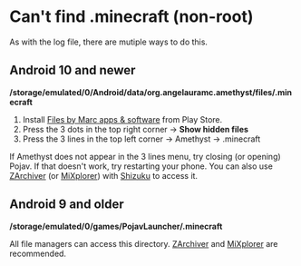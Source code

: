 # Can't find .minecraft (non-root)
As with the log file, there are mutiple ways to do this.

## Android 10 and newer

  **/storage/emulated/0/Android/data/org.angelauramc.amethyst/files/.minecraft**

1. Install [Files by Marc apps & software](https://play.google.com/store/apps/details?id=com.marc.files) from Play Store.
2. Press the 3 dots in the top right corner → **Show hidden files**
3. Press the 3 lines in the top left corner → Amethyst → .minecraft

If Amethyst does not appear in the 3 lines menu, try closing (or opening) Pojav. If that doesn't work, try restarting your phone.
You can also use [ZArchiver](https://play.google.com/store/apps/details?id=ru.zdevs.zarchiver) (or [MiXplorer](https://mixplorer.com/)) with [Shizuku](https://play.google.com/store/apps/details?id=moe.shizuku.privileged.api&hl=en_US) to access it.


## Android 9 and older <!-- TODO: fix the path here too -->

  **/storage/emulated/0/games/PojavLauncher/.minecraft**

All file managers can access this directory. [ZArchiver](https://play.google.com/store/apps/details?id=ru.zdevs.zarchiver) and [MiXplorer](https://mixplorer.com/) are recommended.
